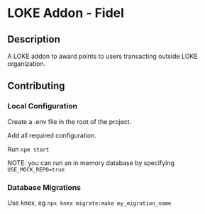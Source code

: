 # LOKE Addon - Fidel

## Description

A LOKE addon to award points to users transacting outside LOKE organization.

## Contributing

### Local Configuration

Create a .env file in the root of the project.

Add all required configuration.

Run `npm start`

NOTE: you can run an in memory database by specifying `USE_MOCK_REPO=true`

### Database Migrations

Use knex, eg `npx knex migrate:make my_migration_name`
